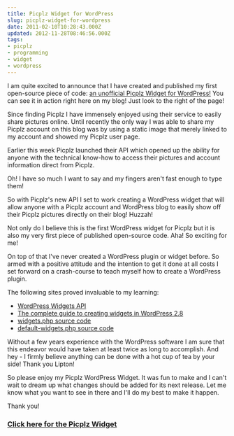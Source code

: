 ```yaml
---
title: Picplz Widget for WordPress
slug: picplz-widget-for-wordpress
date: 2011-02-10T10:28:43.000Z
updated: 2012-11-28T08:46:56.000Z
tags:
- picplz
- programming
- widget
- wordpress
---
```


I am quite excited to announce that I have created and published my first open-source piece of code: <a href="http://wordpress.org/extend/plugins/picplz-widget/">an unofficial Picplz Widget for WordPress!</a>  You can see it in action right here on my blog!  Just look to the right of the page!

Since finding Picplz I have immensely enjoyed using their service to easily share pictures online.  Until recently the only way I was able to share my Picplz account on this blog was by using a static image that merely linked to my account and showed my Picplz user page.

Earlier this week Picplz launched their API which opened up the ability for anyone with the technical know-how to access their pictures and account information direct from Picplz.

Oh!  I have so much I want to say and my fingers aren't fast enough to type them!

So with Picplz's new API I set to work creating a WordPress widget that will allow anyone with a Picplz account and WordPress blog to easily show off their Picplz pictures directly on their blog!  Huzzah!

Not only do I believe this is the first WordPress widget for Picplz but it is also my very first piece of published open-source code.  Aha!  So exciting for me!

On top of that I've never created a WordPress plugin or widget before.  So armed with a positive attitude and the intention to get it done at all costs I set forward on a crash-course to teach myself how to create a WordPress plugin.

The following sites proved invaluable to my learning:
<ul>
<li><a href="http://codex.wordpress.org/Widgets_API">WordPress Widgets API</a></li>
<li><a href="http://justintadlock.com/archives/2009/05/26/the-complete-guide-to-creating-widgets-in-wordpress-28">The complete guide to creating widgets in WordPress 2.8</a></li>
<li><a href="http://core.trac.wordpress.org/browser/tags/3.0.5/wp-includes/widgets.php">widgets.php source code</a></li>
<li><a href="http://core.trac.wordpress.org/browser/trunk/wp-includes/default-widgets.php">default-widgets.php source code</a></li>
</ul>
    
Without a few years experience with the WordPress software I am sure that this endeavor would have taken at least twice as long to accomplish.  And hey - I firmly believe anything can be done with a hot cup of tea by your side!  Thank you Lipton!

So please enjoy my Picplz WordPress Widget.  It was fun to make and I can't wait to dream up what changes should be added for its next release.  Let me know what you want to see in there and I'll do my best to make it happen.

Thank you!
<a href="http://wordpress.org/extend/plugins/picplz-widget/"><h3>Click here for the Picplz Widget</h3></a>
